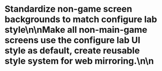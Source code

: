 # Standardize non-game screen backgrounds to match configure lab style\n\nMake all non-main-game screens use the configure lab UI style as default, create reusable style system for web mirroring.\n\n<!-- GitHub Issue #367 -->